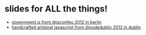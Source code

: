 # slides for ALL the things!

- [government.js from @jsconfeu 2012 in berlin](http://maxogden.github.com/slides/governmentjs/index.html)
- [handcrafted artisinal javascript from @nodedublin 2012 in dublin](http://maxogden.github.com/slides/nodedublin/index.html)
